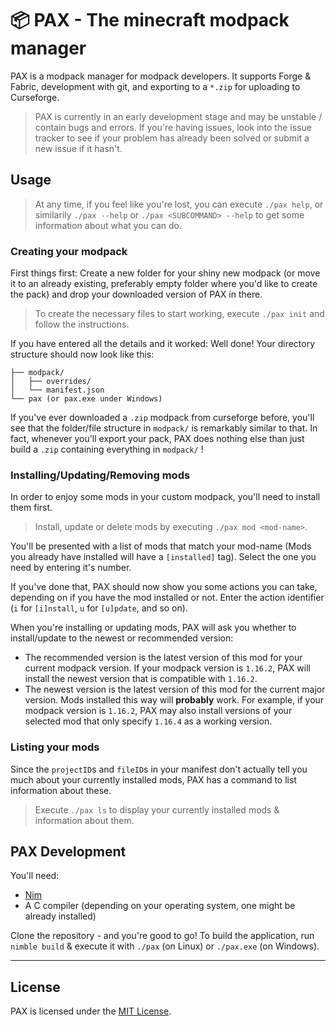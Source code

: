 # 📦 PAX - The minecraft modpack manager

PAX is a modpack manager for modpack developers. It supports Forge & Fabric, development with git, and exporting to a `*.zip` for uploading to Curseforge.

> PAX is currently in an early development stage and may be unstable / contain bugs and errors. If you're having issues, look into the issue tracker to see if your problem has already been solved or submit a new issue if it hasn't.

## Usage

> At any time, if you feel like you're lost, you can execute `./pax help`, or similarily `./pax --help` or `./pax <SUBCOMMAND> --help` to get some information about what you can do.

### Creating your modpack

First things first: Create a new folder for your shiny new modpack (or move it to an already existing, preferably empty folder where you'd like to create the pack) and drop your downloaded version of PAX in there.

> To create the necessary files to start working, execute `./pax init` and follow the instructions.

If you have entered all the details and it worked: Well done! Your directory structure should now look like this:

```
├── modpack/
│   ├── overrides/
│   └── manifest.json
└── pax (or pax.exe under Windows)
```

If you've ever downloaded a `.zip` modpack from curseforge before, you'll see that the folder/file structure in `modpack/` is remarkably similar to that. In fact, whenever you'll export your pack, PAX does nothing else than just build a `.zip` containing everything in `modpack/` !

### Installing/Updating/Removing mods

In order to enjoy some mods in your custom modpack, you'll need to install them first.

> Install, update or delete mods by executing `./pax mod <mod-name>`.

You'll be presented with a list of mods that match your mod-name (Mods you already have installed will have a `[installed]` tag). Select the one you need by entering it's number.

If you've done that, PAX should now show you some actions you can take, depending on if you have the mod installed or not. Enter the action identifier (`i` for `[i]nstall`, `u` for `[u]pdate`, and so on).

When you're installing or updating mods, PAX will ask you whether to install/update to the newest or recommended version:
- The recommended version is the latest version of this mod for your current modpack version. If your modpack version is `1.16.2`, PAX will install the newest version that is compatible with `1.16.2`.
- The newest version is the latest version of this mod for the current major version. Mods installed this way will **probably** work. For example, if your modpack version is `1.16.2`, PAX may also install versions of your selected mod that only specify `1.16.4` as a working version.

### Listing your mods

Since the `projectID`s and `fileID`s in your manifest don't actually tell you much about your currently installed mods, PAX has a command to list information about these.

> Execute `./pax ls` to display your currently installed mods & information about them.

## PAX Development

You'll need:
* [Nim](https://nim-lang.org/)
* A C compiler (depending on your operating system, one might be already installed)

Clone the repository - and you're good to go!
To build the application, run `nimble build` & execute it with `./pax` (on Linux) or `./pax.exe` (on Windows).

---

## License

PAX is licensed under the [MIT License](license.md).